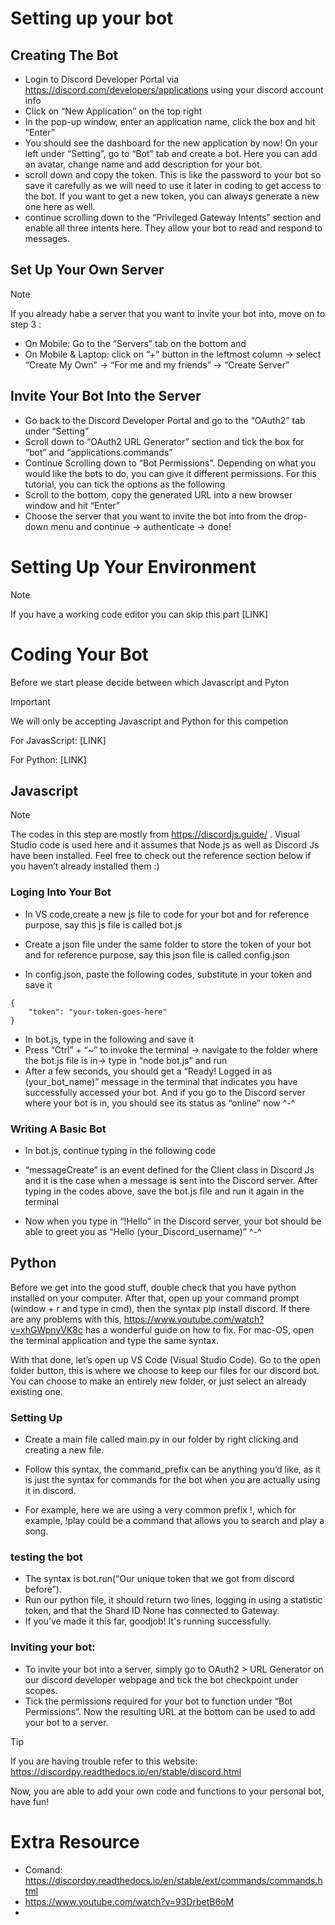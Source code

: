 # Setting up your bot
## Creating The Bot
- Login to Discord Developer Portal via https://discord.com/developers/applications using your discord account info
- Click on “New Application” on the top right
- In the pop-up window, enter an application name, click the box and hit “Enter”
- You should see the dashboard for the new application by now! On your left under “Setting”, go to “Bot” tab and create a bot. Here you can add an avatar, change name and add description for your bot. 
- scroll down and copy the token. This is like the password to your bot so save it carefully as we will need to use it later in coding to get access to the bot. If you want to get a new token, you can always generate a new one here as well.
- continue scrolling down to the “Privileged Gateway Intents” section and enable all three intents here. They allow your bot to read and respond to messages. 




## Set Up Your Own Server
> [!note]
> If you already habe a server that you want to invite your bot into,  move on to step 3 :

- On Mobile: Go to the “Servers” tab on the bottom and 
- On Mobile & Laptop: click on “+” button in the leftmost column -> select “Create My Own” -> “For me and my friends” -> “Create Server”



## Invite Your Bot Into the Server
- Go back to the Discord Developer Portal and go to the “OAuth2” tab under “Setting”
- Scroll down to “OAuth2 URL Generator” section and tick the box for “bot” and “applications.commands”
- Continue Scrolling down to “Bot Permissions”. Depending on what you would like the bots to do, you can give it different permissions. For this tutorial, you can tick the options as the following 
- Scroll to the bottom, copy the generated URL into a new browser window and hit “Enter”
- Choose the server that you want to invite the bot into from the drop-down menu and continue -> authenticate -> done!

# Setting Up Your Environment
> [!note]
> If you have a working code editor you can skip this part [LINK]


# Coding Your Bot
Before we start please decide between which Javascript and Pyton
> [!important] 
> We will only be accepting Javascript and Python for this competion


For JavasScript: [LINK]

For Python: [LINK]

## Javascript
> [!note]
> The codes in this step are mostly from https://discordjs.guide/ . Visual Studio code is used here and it assumes that Node.js as well as Discord Js have been installed. Feel free to check out the reference section below if you haven’t already installed them :)

### Loging Into Your Bot
- In VS code,create a new js file to code for your bot and for reference purpose, say this js file is called bot.js

- Create a json file under the same folder to store the token of your bot and for reference purpose, say this json file is called config.json


- In config.json, paste the following codes, substitute in your token and save it
```
{
	"token": "your-token-goes-here"
}
```

- In bot.js, type in the following and save it
- Press “Ctrl” + “~” to invoke the terminal -> navigate to the folder where the bot.js file is in-> type in “node bot.js” and run 
- After a few seconds, you should get a “Ready! Logged in as (your_bot_name)” message in the terminal that indicates you have successfully accessed your bot. And if you go to the Discord server where your bot is in, you should see its status as “online” now ^-^

### Writing A Basic Bot
- In bot.js, continue typing in the following code 



- “messageCreate” is an event defined for the Client class in Discord Js and it is the case when a message is sent into the Discord server. After typing in the codes above, save the bot.js file and run it again in the terminal


- Now when you type in “!Hello” in the Discord server, your bot should be able to greet you as “Hello (your_Discord_username)”  ^-^


## Python
Before we get into the good stuff, double check that you have python installed on your computer. After that, open up your command prompt (window + r and type in cmd), then the syntax pip install discord. If there are any problems with this, https://www.youtube.com/watch?v=xhGWpnyVK8c has a wonderful guide on how to fix.
For mac-OS, open the terminal application and type the same syntax. 

With that done, let’s open up VS Code (Visual Studio Code). Go to the open folder button, this is where we choose to keep our files for our discord bot. You can choose to make an entirely new folder, or just select an already existing one.

### Setting Up
- Create a main file called main.py in our folder by right clicking and creating a new file.

- Follow this syntax, the command_prefix can be anything you’d like, as it is just the syntax for commands for the bot when you are actually using it in discord.
- For example, here we are using a very common prefix !, which for example, !play could be a command that allows you to search and play a song.




### testing the bot

- The syntax is bot.run(“Our unique token that we got from discord before”).
- Run our python file, it should return two lines, logging in using a statistic token, and that the Shard ID None has connected to Gateway.
- If you’ve made it this far, goodjob! It's running successfully. 



### Inviting your bot:
- To invite your bot into a server, simply go to  OAuth2 > URL Generator on our discord developer webpage and tick the bot checkpoint under scopes.
- Tick the permissions required for your bot to function under  “Bot Permissions”. Now the resulting URL at the bottom can be used to add your bot to a server.

> [!tip]
> If you are having trouble refer to this website: https://discordpy.readthedocs.io/en/stable/discord.html

Now, you are able to add your own code and functions to your personal bot, have fun! 

# Extra Resource
- Comand: https://discordpy.readthedocs.io/en/stable/ext/commands/commands.html
- https://www.youtube.com/watch?v=93DrbetB6oM
- 
